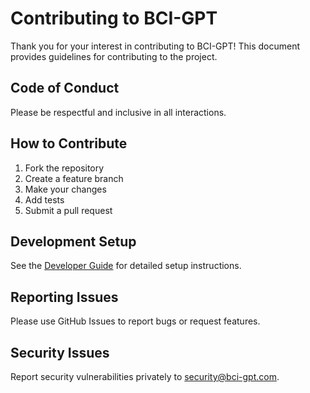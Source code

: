 # Contributing to BCI-GPT

Thank you for your interest in contributing to BCI-GPT! This document provides guidelines for contributing to the project.

## Code of Conduct

Please be respectful and inclusive in all interactions.

## How to Contribute

1. Fork the repository
2. Create a feature branch
3. Make your changes
4. Add tests
5. Submit a pull request

## Development Setup

See the [Developer Guide](./DEVELOPER_GUIDE.md) for detailed setup instructions.

## Reporting Issues

Please use GitHub Issues to report bugs or request features.

## Security Issues

Report security vulnerabilities privately to security@bci-gpt.com.
